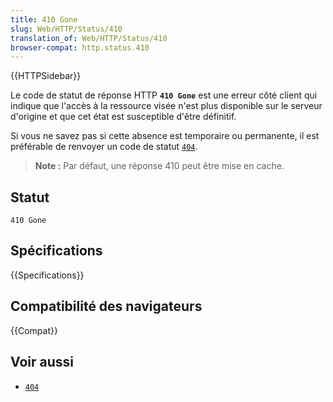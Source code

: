 ```yaml
---
title: 410 Gone
slug: Web/HTTP/Status/410
translation_of: Web/HTTP/Status/410
browser-compat: http.status.410
---
```

{{HTTPSidebar}}

Le code de statut de réponse HTTP **`410 Gone`** est une erreur côté client qui indique que l'accès à la ressource visée n'est plus disponible sur le serveur d'origine et que cet état est susceptible d'être définitif.

Si vous ne savez pas si cette absence est temporaire ou permanente, il est préférable de renvoyer un code de statut [`404`](/fr/docs/Web/HTTP/Status/404).

> **Note :** Par défaut, une réponse 410 peut être mise en cache.

## Statut

```
410 Gone
```

## Spécifications

{{Specifications}}

## Compatibilité des navigateurs

{{Compat}}

## Voir aussi

- [`404`](/fr/docs/Web/HTTP/Status/404)
